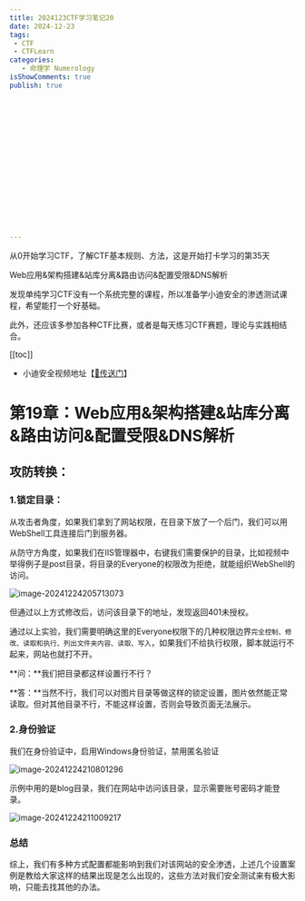 ```yaml
---
title: 2024123CTF学习笔记20
date: 2024-12-23
tags:
 - CTF
 - CTFLearn
categories:
   - 命理学 Numerology
isShowComments: true
publish: true


















---
```


<Boxx/>

从0开始学习CTF，了解CTF基本规则、方法，这是开始打卡学习的第35天

Web应用&架构搭建&站库分离&路由访问&配置受限&DNS解析

发现单纯学习CTF没有一个系统完整的课程，所以准备学小迪安全的渗透测试课程，希望能打一个好基础。

此外，还应该多参加各种CTF比赛，或者是每天练习CTF赛题，理论与实践相结合。

[[toc]]

- 小迪安全视频地址【[🔗传送门]([https://www.bilibili.com/video/BV123yAYMEwb/)】

<!-- more -->

# 第19章：Web应用&架构搭建&站库分离&路由访问&配置受限&DNS解析

## 攻防转换：

### 1.锁定目录：

从攻击者角度，如果我们拿到了网站权限，在目录下放了一个后门，我们可以用WebShell工具连接后门到服务器。

从防守方角度，如果我们在IIS管理器中，右键我们需要保护的目录，比如视频中举得例子是post目录，将目录的Everyone的权限改为拒绝，就能组织WebShell的访问。

![image-20241224205713073](/img/ctfLearnimage-20241224205713073.png)

但通过以上方式修改后，访问该目录下的地址，发现返回401未授权。

通过以上实验，我们需要明确这里的Everyone权限下的几种权限边界`完全控制、修改、读取和执行、列出文件夹内容、读取、写入`，如果我们不给执行权限，脚本就运行不起来，网站也就打不开。



**问：**我们把目录都这样设置行不行？

**答：**当然不行，我们可以对图片目录等做这样的锁定设置，图片依然能正常读取。但对其他目录不行，不能这样设置，否则会导致页面无法展示。



### 2.身份验证

我们在身份验证中，启用Windows身份验证，禁用匿名验证

![image-20241224210801296](/img/ctfLearn/image-20241224210801296.png)

示例中用的是blog目录，我们在网站中访问该目录，显示需要账号密码才能登录。

![image-20241224211009217](/img/ctfLearn/image-20241224211009217.png)

### 总结

综上，我们有多种方式配置都能影响到我们对该网站的安全渗透，上述几个设置案例是教给大家这样的结果出现是怎么出现的，这些方法对我们安全测试来有极大影响，只能去找其他的办法。

